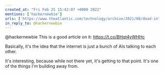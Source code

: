 ```yaml
---
created_at: "Fri Feb 25 15:42:07 +0000 2022"
mentions: ['hackernewbie']
urls: ['https://www.theatlantic.com/technology/archive/2021/08/dead-internet-theory-wrong-but-feels-true/619937/']
in_reply_to: @hackernewbie
---
```


@hackernewbie This is a good article on it: https://t.co/BHqt4yWHHc

Basically, it's the idea that the internet is just a bunch of AIs talking to each other.

It's interesting, because while not there yet, it's getting to that point. It's one of the things I'm building away from.
